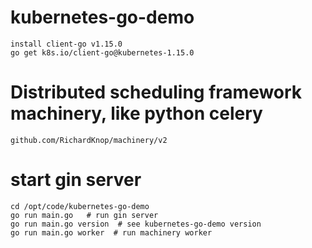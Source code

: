 # kubernetes-go-demo
    install client-go v1.15.0
    go get k8s.io/client-go@kubernetes-1.15.0
    
# Distributed scheduling framework machinery, like python celery
    github.com/RichardKnop/machinery/v2
   
# start gin server
    cd /opt/code/kubernetes-go-demo
    go run main.go   # run gin server
    go run main.go version  # see kubernetes-go-demo version
    go run main.go worker  # run machinery worker